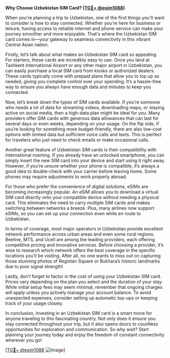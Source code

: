 **Why Choose Uzbekistan SIM Card? [[TG💪+ @esim1088](https://t.me/s/esim1088)]**

When you're planning a trip to Uzbekistan, one of the first things you'll want to consider is how to stay connected. Whether you're here for business or leisure, having access to reliable internet and phone service can make your journey smoother and more enjoyable. That's where the Uzbekistan SIM card comes in—your gateway to seamless connectivity in this vibrant Central Asian nation.

Firstly, let’s talk about what makes an Uzbekistan SIM card so appealing. For starters, these cards are incredibly easy to use. Once you land at Tashkent International Airport or any other major airport in Uzbekistan, you can easily purchase a local SIM card from kiosks or authorized dealers. These cards typically come with prepaid plans that allow you to top up as needed, giving you complete control over your spending. It’s a hassle-free way to ensure you always have enough data and minutes to keep you connected.

Now, let’s break down the types of SIM cards available. If you’re someone who needs a lot of data for streaming videos, downloading maps, or staying active on social media, then a high-data plan might be ideal for you. Many providers offer SIM cards with generous data allowances that can last for several days or even weeks, depending on your usage. On the flip side, if you’re looking for something more budget-friendly, there are also low-cost options with limited data but sufficient voice calls and texts. This is perfect for travelers who just need to check emails or make occasional calls.

Another great feature of Uzbekistan SIM cards is their compatibility with international roaming. If you already have an unlocked smartphone, you can simply insert the new SIM card into your device and start using it right away. However, if you’re unsure whether your phone is compatible, it’s always a good idea to double-check with your carrier before leaving home. Some phones may require adjustments to work properly abroad.

For those who prefer the convenience of digital solutions, eSIMs are becoming increasingly popular. An eSIM allows you to download a virtual SIM card directly onto your compatible device without needing a physical card. This eliminates the need to carry multiple SIM cards and makes switching between networks a breeze. Plus, many airlines now support eSIMs, so you can set up your connection even while en route to Uzbekistan.

In terms of coverage, most major operators in Uzbekistan provide excellent network performance across urban areas and even some rural regions. Beeline, MTS, and Ucell are among the leading providers, each offering competitive pricing and innovative services. Before choosing a provider, it’s wise to research which network offers the best coverage in the specific locations you’ll be visiting. After all, no one wants to miss out on capturing those stunning photos of Registan Square or Bukhara’s historic landmarks due to poor signal strength!

Lastly, don’t forget to factor in the cost of using your Uzbekistan SIM card. Prices vary depending on the plan you select and the duration of your stay. While initial setup fees may seem minimal, remember that ongoing charges will apply unless you actively manage your account balance. To avoid unexpected expenses, consider setting up automatic top-ups or keeping track of your usage closely.

In conclusion, investing in an Uzbekistan SIM card is a smart move for anyone traveling to this fascinating country. Not only does it ensure you stay connected throughout your trip, but it also opens doors to countless opportunities for exploration and communication. So why wait? Start planning your journey today and enjoy the freedom of constant connectivity wherever you go! 

[[TG💪+ @esim1088](https://t.me/s/esim1088) ![Image](https://i.postimg.cc/Y0z9fWf4/image.png)]